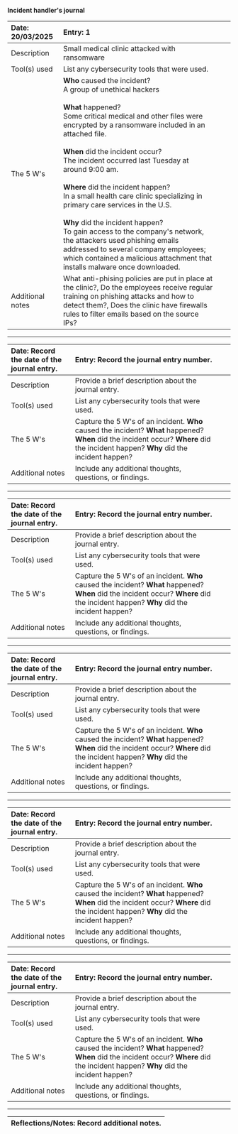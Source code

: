 **Incident handler's journal**

[comment]: <> (**Instructions**)

[comment]: <> (As you continue through this course, you may use this template to record your findings after completing an activity or to take notes on what you've learned about a specific tool or concept. You can also use this journal as a way to log the key takeaways about the different cybersecurity tools or concepts you encounter in this course.)

| Date:  20/03/2025 | Entry: 1 |  |  |
| :---- | :---- | ----- | ----- |
| Description | Small medical clinic attacked with ransomware |  |  |
| Tool(s) used | List any cybersecurity tools that were used. |  |  |
| The 5 W's  | **Who** caused the incident?<br /> A group  of unethical hackers <br /> <br />   **What** happened? <br /> Some critical medical and other files were encrypted by a ransomware included in an attached file. <br /> <br />  **When** did the incident occur? <br /> The incident occurred last Tuesday at around 9:00 am. <br /> <br /> **Where** did the incident happen? <br /> In a small health care clinic specializing in primary care services in the U.S.<br /> <br />  **Why** did the incident happen? <br />  To gain access to the company's network, the attackers used phishing emails addressed to several company employees; which contained a malicious attachment that installs malware once downloaded. |  |  |
| Additional notes | What anti-phising policies are put in place at the clinic?, Do the employees receive regular training on phishing attacks and how to detect them?, Does the clinic have firewalls rules to filter emails based on the source IPs?   |  |  |

---

| Date:  Record the date of the journal entry. | Entry: Record the journal entry number. |  |  |
| :---- | :---- | ----- | ----- |
| Description | Provide a brief description about the journal entry. |  |  |
| Tool(s) used | List any cybersecurity tools that were used. |  |  |
| The 5 W's  | Capture the 5 W's of an incident. **Who** caused the incident? **What** happened? **When** did the incident occur? **Where** did the incident happen? **Why** did the incident happen? |  |  |
| Additional notes | Include any additional thoughts, questions, or findings. |  |  |

---

| Date:  Record the date of the journal entry. | Entry: Record the journal entry number. |  |  |
| :---- | :---- | ----- | ----- |
| Description | Provide a brief description about the journal entry. |  |  |
| Tool(s) used | List any cybersecurity tools that were used. |  |  |
| The 5 W's  | Capture the 5 W's of an incident. **Who** caused the incident? **What** happened? **When** did the incident occur? **Where** did the incident happen? **Why** did the incident happen? |  |  |
| Additional notes | Include any additional thoughts, questions, or findings. |  |  |

---

| Date:  Record the date of the journal entry. | Entry: Record the journal entry number. |  |  |
| :---- | :---- | ----- | ----- |
| Description | Provide a brief description about the journal entry. |  |  |
| Tool(s) used | List any cybersecurity tools that were used. |  |  |
| The 5 W's  | Capture the 5 W's of an incident. **Who** caused the incident? **What** happened? **When** did the incident occur? **Where** did the incident happen? **Why** did the incident happen? |  |  |
| Additional notes | Include any additional thoughts, questions, or findings. |  |  |

---

| Date:  Record the date of the journal entry. | Entry: Record the journal entry number. |  |  |
| :---- | :---- | ----- | ----- |
| Description | Provide a brief description about the journal entry. |  |  |
| Tool(s) used | List any cybersecurity tools that were used. |  |  |
| The 5 W's  | Capture the 5 W's of an incident. **Who** caused the incident? **What** happened? **When** did the incident occur? **Where** did the incident happen? **Why** did the incident happen? |  |  |
| Additional notes | Include any additional thoughts, questions, or findings. |  |  |

---

| Date:  Record the date of the journal entry. | Entry: Record the journal entry number. |  |  |
| :---- | :---- | ----- | ----- |
| Description | Provide a brief description about the journal entry. |  |  |
| Tool(s) used | List any cybersecurity tools that were used. |  |  |
| The 5 W's  | Capture the 5 W's of an incident. **Who** caused the incident? **What** happened? **When** did the incident occur? **Where** did the incident happen? **Why** did the incident happen? |  |  |
| Additional notes | Include any additional thoughts, questions, or findings. |  |  |

[comment]: # (### Need another journal entry template?)

[comment]: # (If you want to add more journal entries, please copy one of the tables above and paste it into the template to use for future entries.)
---

| Reflections/Notes: Record additional notes. |
| :---- |

